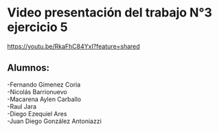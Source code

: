 # Video presentación del trabajo N°3 ejercicio 5

https://youtu.be/RkaFhC84YxI?feature=shared

## Alumnos:
-Fernando Gimenez Coria		
-Nicolás Barrionuevo	
-Macarena Aylen Carballo		
-Raul Jara	
-Diego Ezequiel Ares		
-Juan Diego González Antoniazzi